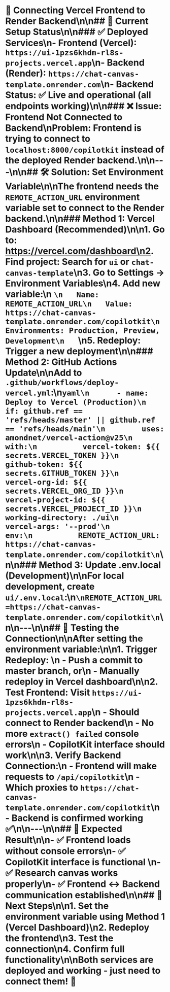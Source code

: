 # 🔗 Connecting Vercel Frontend to Render Backend\n\n## 🎯 **Current Setup Status**\n\n### ✅ **Deployed Services**\n- **Frontend (Vercel)**: `https://ui-1pzs6khdm-rl8s-projects.vercel.app`\n- **Backend (Render)**: `https://chat-canvas-template.onrender.com`\n- **Backend Status**: ✅ Live and operational (all endpoints working)\n\n### ❌ **Issue**: Frontend Not Connected to Backend\n**Problem**: Frontend is trying to connect to `localhost:8000/copilotkit` instead of the deployed Render backend.\n\n---\n\n## 🛠️ **Solution: Set Environment Variable**\n\nThe frontend needs the `REMOTE_ACTION_URL` environment variable set to connect to the Render backend.\n\n### **Method 1: Vercel Dashboard (Recommended)**\n\n1. **Go to**: https://vercel.com/dashboard\n2. **Find project**: Search for `ui` or `chat-canvas-template`\n3. **Go to Settings** → **Environment Variables**\n4. **Add new variable**:\n   ```\n   Name: REMOTE_ACTION_URL\n   Value: https://chat-canvas-template.onrender.com/copilotkit\n   Environments: Production, Preview, Development\n   ```\n5. **Redeploy**: Trigger a new deployment\n\n### **Method 2: GitHub Actions Update**\n\nAdd to `.github/workflows/deploy-vercel.yml`:\n```yaml\n      - name: Deploy to Vercel (Production)\n        if: github.ref == 'refs/heads/master' || github.ref == 'refs/heads/main'\n        uses: amondnet/vercel-action@v25\n        with:\n          vercel-token: ${{ secrets.VERCEL_TOKEN }}\n          github-token: ${{ secrets.GITHUB_TOKEN }}\n          vercel-org-id: ${{ secrets.VERCEL_ORG_ID }}\n          vercel-project-id: ${{ secrets.VERCEL_PROJECT_ID }}\n          working-directory: ./ui\n          vercel-args: '--prod'\n        env:\n          REMOTE_ACTION_URL: https://chat-canvas-template.onrender.com/copilotkit\n```\n\n### **Method 3: Update .env.local (Development)**\n\nFor local development, create `ui/.env.local`:\n```\nREMOTE_ACTION_URL=https://chat-canvas-template.onrender.com/copilotkit\n```\n\n---\n\n## 🧪 **Testing the Connection**\n\nAfter setting the environment variable:\n\n1. **Trigger Redeploy**: \n   - Push a commit to master branch, or\n   - Manually redeploy in Vercel dashboard\n\n2. **Test Frontend**: Visit `https://ui-1pzs6khdm-rl8s-projects.vercel.app`\n   - Should connect to Render backend\n   - No more `extract() failed` console errors\n   - CopilotKit interface should work\n\n3. **Verify Backend Connection**:\n   - Frontend will make requests to `/api/copilotkit`\n   - Which proxies to `https://chat-canvas-template.onrender.com/copilotkit`\n   - Backend is confirmed working ✅\n\n---\n\n## 🎯 **Expected Result**\n\n- ✅ Frontend loads without console errors\n- ✅ CopilotKit interface is functional  \n- ✅ Research canvas works properly\n- ✅ Frontend ↔ Backend communication established\n\n## 📝 **Next Steps**\n\n1. Set the environment variable using Method 1 (Vercel Dashboard)\n2. Redeploy the frontend\n3. Test the connection\n4. Confirm full functionality\n\n**Both services are deployed and working - just need to connect them!** 🚀 